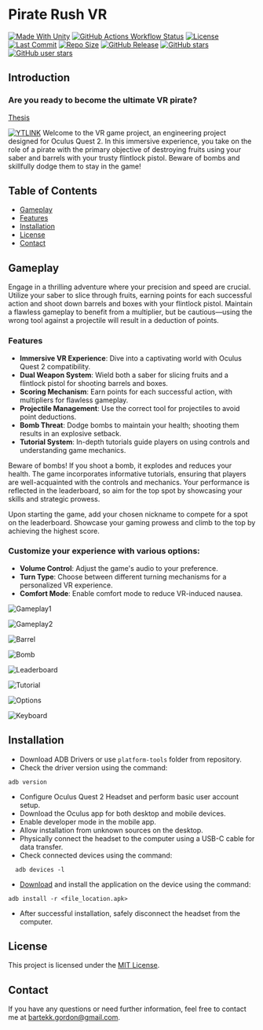 # Pirate Rush VR

[![Made With Unity](https://img.shields.io/badge/made%20with-Unity-57b9d3.svg?logo=Unity)](https://unity.com/)
[![GitHub Actions Workflow Status](https://img.shields.io/github/actions/workflow/status/szejkerek/PirateRushVR/UnityCI.yml)](https://github.com/szejkerek/PirateRushVR/actions)
[![License](https://img.shields.io/github/license/szejkerek/PirateRushVR?logo=github)]()
[![Last Commit](https://img.shields.io/github/last-commit/szejkerek/PirateRushVR?logo=Mapbox&color=orange)](https://github.com/szejkerek/PirateRushVR/commits/main/)
[![Repo Size](https://img.shields.io/github/repo-size/szejkerek/PirateRushVR?logo=VirtualBox)]()
[![GitHub Release](https://img.shields.io/github/v/release/szejkerek/PirateRushVR)](https://github.com/szejkerek/PirateRushVR/releases)
[![GitHub stars](https://img.shields.io/github/stars/szejkerek/PirateRushVR?branch=main&label=Stars&logo=GitHub&logoColor=ffffff&labelColor=282828&color=informational&style=flat)](https://github.com/szejkerek)
[![GitHub user stars](https://img.shields.io/github/stars/szejkerek?affiliations=OWNER&branch=main&label=User%20Stars&logo=GitHub&logoColor=ffffff&labelColor=282828&color=informational&style=flat)](https://github.com/szejkerek)

## Introduction

### Are you ready to become the ultimate VR pirate?
[Thesis](RAu-INZ-295650-2024.pdf)

[![YTLINK](https://github.com/szejkerek/PirateRushVR/assets/69083596/2b427374-4505-431a-85f3-ee924fa180d9)](https://youtu.be/OX5DuAdb4XI?si=0gu1AhMoBGAOVXAX)
Welcome to the VR game project, an engineering project designed for Oculus Quest 2. In this immersive experience, you take on the role of a pirate with the primary objective of destroying fruits using your saber and barrels with your trusty flintlock pistol. Beware of bombs and skillfully dodge them to stay in the game!

## Table of Contents  
- [Gameplay](#gameplay)
- [Features](#features)
- [Installation](#installation)
- [License](#license)
- [Contact](#contact)

## Gameplay

Engage in a thrilling adventure where your precision and speed are crucial. Utilize your saber to slice through fruits, earning points for each successful action and shoot down barrels and boxes with your flintlock pistol. Maintain a flawless gameplay to benefit from a multiplier, but be cautious—using the wrong tool against a projectile will result in a deduction of points. 

### Features
- **Immersive VR Experience**: Dive into a captivating world with Oculus Quest 2 compatibility.
- **Dual Weapon System**: Wield both a saber for slicing fruits and a flintlock pistol for shooting barrels and boxes.
- **Scoring Mechanism**: Earn points for each successful action, with multipliers for flawless gameplay.
- **Projectile Management**: Use the correct tool for projectiles to avoid point deductions.
- **Bomb Threat**: Dodge bombs to maintain your health; shooting them results in an explosive setback.
- **Tutorial System**: In-depth tutorials guide players on using controls and understanding game mechanics.

Beware of bombs! If you shoot a bomb, it explodes and reduces your health. The game incorporates informative tutorials, ensuring that players are well-acquainted with the controls and mechanics. Your performance is reflected in the leaderboard, so aim for the top spot by showcasing your skills and strategic prowess.

Upon starting the game, add your chosen nickname to compete for a spot on the leaderboard. Showcase your gaming prowess and climb to the top by achieving the highest score. 

### Customize your experience with various options:

- **Volume Control**: Adjust the game's audio to your preference.
- **Turn Type**: Choose between different turning mechanisms for a personalized VR experience.
- **Comfort Mode**: Enable comfort mode to reduce VR-induced nausea.

![Gameplay1](https://github.com/szejkerek/PirateRushVR/assets/69083596/8c5175ea-ef9d-4b9e-bcde-6a9cd17dd5b3)

![Gameplay2](https://github.com/szejkerek/PirateRushVR/assets/69083596/8e96835d-8381-421b-aec9-d850dcc2a09e)

![Barrel](https://github.com/szejkerek/PirateRushVR/assets/69083596/19993b1b-a4e0-4bb9-aa1f-77b32b41b545)

![Bomb](https://github.com/szejkerek/PirateRushVR/assets/69083596/21184acf-da0e-4785-8d7d-218ff0a0ed46)

![Leaderboard](https://github.com/szejkerek/PirateRushVR/assets/69083596/42ed9683-129b-4d45-944a-d1adb10b42fc)

![Tutorial](https://github.com/szejkerek/PirateRushVR/assets/69083596/cea52970-f84b-4edd-8bbe-89e54a332ccf)

![Options](https://github.com/szejkerek/PirateRushVR/assets/69083596/fb4c4fc4-2322-4910-9b2f-d1f6f1cb807d)

![Keyboard](https://github.com/szejkerek/PirateRushVR/assets/69083596/f2398f81-21c5-46f7-bd52-3fd8d48b569c)

## Installation

- Download ADB Drivers or use ```platform-tools``` folder from repository.
- Check the driver version using the command:
```
adb version
```
- Configure Oculus Quest 2 Headset and perform basic user account setup.
- Download the Oculus app for both desktop and mobile devices.
- Enable developer mode in the mobile app.
- Allow installation from unknown sources on the desktop.
- Physically connect the headset to the computer using a USB-C cable for data transfer.
- Check connected devices using the command:
```
  adb devices -l
```
- [Download](https://github.com/szejkerek/PirateRushVR/releases) and install the application on the device using the command:
```
adb install -r <file_location.apk>
```
- After successful installation, safely disconnect the headset from the computer.

## License

This project is licensed under the [MIT License](LICENSE).

## Contact

If you have any questions or need further information, feel free to contact me at [bartekk.gordon@gmail.com](mailto:bartekk.gordon@gmail.com).
